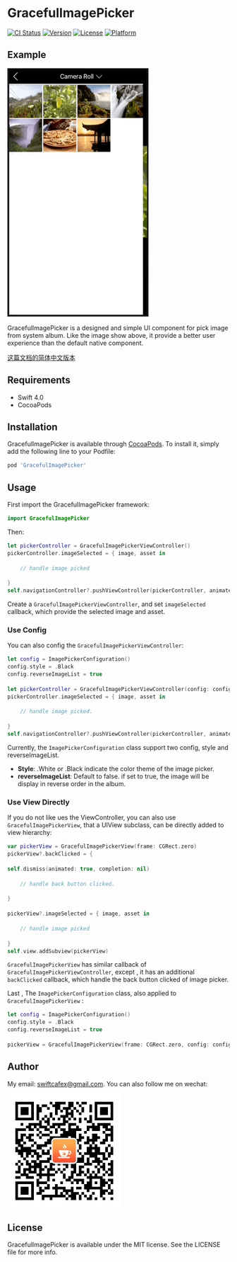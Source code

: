 # GracefulImagePicker

[![CI Status](http://img.shields.io/travis/SwiftCafe/GracefulImagePicker.svg?style=flat)](https://travis-ci.org/SwiftCafe/GracefulImagePicker)
[![Version](https://img.shields.io/cocoapods/v/GracefulImagePicker.svg?style=flat)](http://cocoapods.org/pods/GracefulImagePicker)
[![License](https://img.shields.io/cocoapods/l/GracefulImagePicker.svg?style=flat)](http://cocoapods.org/pods/GracefulImagePicker)
[![Platform](https://img.shields.io/cocoapods/p/GracefulImagePicker.svg?style=flat)](http://cocoapods.org/pods/GracefulImagePicker)

## Example

![](https://github.com/swiftcafex/GracefulImagePicker/blob/master/Documents/title.gif)

GracefulImagePicker is a designed and simple UI component for pick image from system album. Like the image show above, it provide a better user experience than the default native component.

[这篇文档的简体中文版本](https://github.com/swiftcafex/GracefulImagePicker/blob/master/README_ZH.md)

## Requirements

- Swift 4.0
- CocoaPods

## Installation

GracefulImagePicker is available through [CocoaPods](http://cocoapods.org). To install
it, simply add the following line to your Podfile:

```ruby
pod 'GracefulImagePicker'
```

## Usage

First import the GracefulImagePicker framework:

```swift
import GracefulImagePicker
```

Then:

```swift
let pickerController = GracefulImagePickerViewController()
pickerController.imageSelected = { image, asset in

    // handle image picked
    
}
self.navigationController?.pushViewController(pickerController, animated: true)
```

Create a `GracefulImagePickerViewController`, and set `imageSelected` callback, which provide the selected image and asset.

### Use Config

You can also config the `GracefulImagePickerViewController`:

```swift
let config = ImagePickerConfiguration()
config.style = .Black
config.reverseImageList = true

let pickerController = GracefulImagePickerViewController(config: config)
pickerController.imageSelected = { image, asset in

    // handle image picked.
    
}
self.navigationController?.pushViewController(pickerController, animated: true)
```

Currently, the `ImagePickerConfiguration` class support two config,  style and reverseImageList.

- **Style**:  .White or .Black indicate the color theme of the image picker.
- **reverseImageList**: Default to false.  if set to true, the image will be display in reverse order in the album.


### Use View Directly

If you do not like ues the ViewController, you can also use `GracefulImagePickerView`, that a UIView subclass, can be directly added to view hierarchy:

```swift
var pickerView = GracefulImagePickerView(frame: CGRect.zero)
pickerView?.backClicked = {

self.dismiss(animated: true, completion: nil)

    // handle back button clicked.
    
}

pickerView?.imageSelected = { image, asset in

    // handle image picked

}
self.view.addSubview(pickerView)
```

`GracefulImagePickerView` has similar callback of `GracefulImagePickerViewController`, except , it has an additional `backClicked` callback, which handle the back button clicked of image picker.

Last , The `ImagePickerConfiguration` class, also applied to `GracefulImagePickerView` :

```swift
let config = ImagePickerConfiguration()
config.style = .Black
config.reverseImageList = true

pickerView = GracefulImagePickerView(frame: CGRect.zero, config: config)
```

## Author

My email: swiftcafex@gmail.com.
You can also follow me on wechat:

![](https://github.com/swiftcafex/GracefulImagePicker/blob/master/Documents/qrcode.jpg)

## License

GracefulImagePicker is available under the MIT license. See the LICENSE file for more info.
